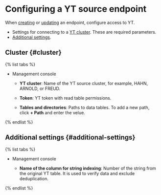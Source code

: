 # Configuring a YT source endpoint

When [creating](../index.md#create) or [updating](../index.md#update) an endpoint, configure access to YT.

* Settings for connecting to a [YT cluster](#cluster). These are required parameters.
* [Additional settings](#additional-settings).

## Cluster {#cluster}

{% list tabs %}

- Management console

   * **YT cluster**: Name of the YT source cluster, for example, HAHN, ARNOLD, or FREUD.

   * **Token**: YT token with read table permissions.

   * **Tables and directories**: Paths to data tables. To add a new path, click **+ Path** and enter the velue.

{% endlist %}

## Additional settings {#additional-settings}

{% list tabs %}

- Management console

   * **Name of the column for string indexing**: Number of the string from the original YT table. It is used to verify data and exclude deduplication.

{% endlist %}

